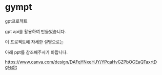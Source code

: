 # gympt
gpt프로젝트

gpt api를 활용하여 만들었습니다. 

이 프로젝트에 자세한 설명으로는

아래 ppt를 참조해주시기 바랍니다. 

https://www.canva.com/design/DAFqYNxeHJY/YPqaHvGZPbOGEaQTaxrtDg/edit


